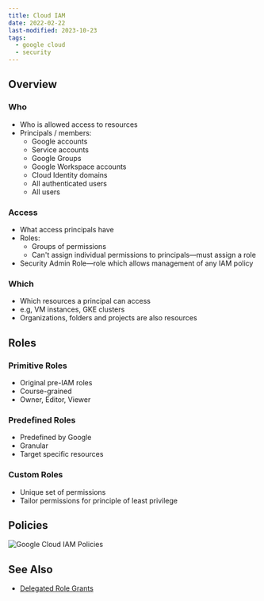 ```yaml
---
title: Cloud IAM
date: 2022-02-22
last-modified: 2023-10-23
tags:
  - google cloud
  - security
---
```


## Overview

### Who

- Who is allowed access to resources
- Principals / members:
	- Google accounts
	- Service accounts
	- Google Groups
	- Google Workspace accounts
	- Cloud Identity domains
	- All authenticated users
	- All users

### Access

- What access principals have
- Roles:
	- Groups of permissions
	- Can't assign individual permissions to principals—must assign a role
- Security Admin Role—role which allows management of any IAM policy

### Which

- Which resources a principal can access
- e.g, VM instances, GKE clusters
- Organizations, folders and projects are also resources

## Roles

### Primitive Roles

- Original pre-IAM roles
- Course-grained
- Owner, Editor, Viewer

### Predefined Roles

- Predefined by Google
- Granular
- Target specific resources

### Custom Roles

- Unique set of permissions
- Tailor permissions for principle of least privilege

## Policies

![Google Cloud IAM Policies](files/google_cloud_iam_policies.svg)

## See Also

- [Delegated Role Grants](notes/Google%20Cloud%20Delegated%20Role%20Grants.md)
